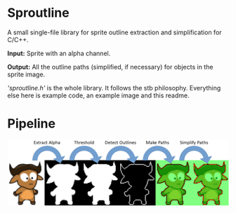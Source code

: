 # Sproutline

A small single-file library for sprite outline extraction and simplification for C/C++.

**Input:** Sprite with an alpha channel.

**Output:** All the outline paths (simplified, if necessary) for objects in the sprite image.

*'sproutline.h'* is the whole library.
It follows the stb philosophy.
Everything else here is example code, an example image and this readme.

# Pipeline
![Sproutline pipeline](https://github.com/ands/sproutline/raw/master/README_pipeline.png)
